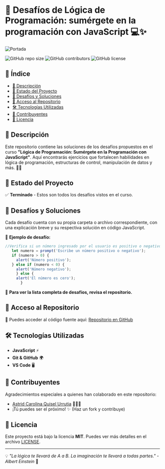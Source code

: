# 🚀 Desafíos de Lógica de Programación: sumérgete en la programación con JavaScript 💻✨

![Portada](https://blog.interfell.com/hubfs/JavaScript%20un%20lenguaje%20de%20programaci%C3%B3n.jpg) <!-- Agrega una imagen representativa -->

![GitHub repo size](https://img.shields.io/github/repo-size/cyb3r-girl/Logica-de-programacion-sumergete-en-la-programacion-con-JavaScript?color=purple&label=Repo%20Size&style=flat-square)
![GitHub contributors](https://img.shields.io/github/contributors/cyb3r-girl/Logica-de-programacion-sumergete-en-la-programacion-con-JavaScript?color=red&label=Contributors&style=flat-square)
![GitHub license](https://img.shields.io/github/license/tuusuario/cyb3r-girl/Logica-de-programacion-sumergete-en-la-programacion-con-JavaScript?color=green&label=License&style=flat-square)

## 📌 Índice

- [📜 Descripción](#-descripción)
- [📌 Estado del Proyecto](#-estado-del-proyecto)
- [🎯 Desafíos y Soluciones](#-desafíos-y-soluciones)
- [📂 Acceso al Repositorio](#-acceso-al-repositorio)
- [🛠️ Tecnologías Utilizadas](#️-tecnologías-utilizadas)
- [👥 Contribuyentes](#-contribuyentes)
- [📝 Licencia](#-licencia)

## 📜 Descripción

Este repositorio contiene las soluciones de los desafíos propuestos en el curso **"Lógica de Programación: Sumérgete en la Programación con JavaScript"**. Aquí encontrarás ejercicios que fortalecen habilidades en lógica de programación, estructuras de control, manipulación de datos y más. 🧠💡

## 📌 Estado del Proyecto

✅ **Terminado** - Estos son todos los desafíos vistos en el curso.

## 🎯 Desafíos y Soluciones

Cada desafío cuenta con su propia carpeta o archivo correspondiente, con una explicación breve y su respectiva solución en código JavaScript.

🔹 **Ejemplo de desafío:**
```javascript
//Verifica si un número ingresado por el usuario es positivo o negativo. Muestra una alerta informativa.
   let numero = prompt('Escribe un número positivo o negativo');
   if (numero > 0) {
     alert('Número positivo');
   } else if (numero < 0) {
     alert('Número negativo');
     } else {
     alert('El número es cero');
       }
```

📌 **Para ver la lista completa de desafíos, revisa el repositorio.**

## 📂 Acceso al Repositorio

🔗 Puedes acceder al código fuente aquí: [Repositorio en GitHub](https://github.com/cyb3r-girl/Logica-de-programacion-sumergete-en-la-programacion-con-JavaScript)

## 🛠️ Tecnologías Utilizadas

- **JavaScript** ⚡
- **Git & GitHub** 🌍
- **VS Code** 🖥️

## 👥 Contribuyentes

Agradecimientos especiales a quienes han colaborado en este repositorio:

- [Astrid Carolina Quisel Urrutia](https://github.com/cyb3r-girl) 👩🏻‍💻
- ¡Tú puedes ser el próximo! ✨ (Haz un fork y contribuye)

## 📝 Licencia

Este proyecto está bajo la licencia **MIT**. Puedes ver más detalles en el archivo [LICENSE](LICENSE.md).

---

💡 _"La lógica te llevará de A a B. La imaginación te llevará a todas partes." - Albert Einstein_ 🚀
